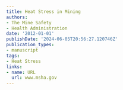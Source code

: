 ```yaml
---
title: Heat Stress in Mining
authors:
- The Mine Safety
- Health Administration
date: '2012-01-01'
publishDate: '2024-06-05T20:56:27.120746Z'
publication_types:
- manuscript
tags:
- Heat Stress
links:
- name: URL
  url: www.msha.gov
---
```

